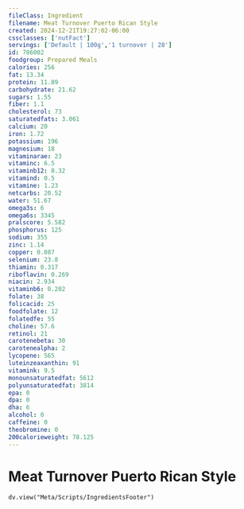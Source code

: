 ```yaml
---
fileClass: Ingredient
filename: Meat Turnover Puerto Rican Style
created: 2024-12-21T19:27:02-06:00
cssclasses: ['nutFact']
servings: ['Default | 100g','1 turnover | 28']
id: 786002
foodgroup: Prepared Meals
calories: 256
fat: 13.34
protein: 11.89
carbohydrate: 21.62
sugars: 1.55
fiber: 1.1
cholesterol: 73
saturatedfats: 3.061
calcium: 20
iron: 1.72
potassium: 196
magnesium: 18
vitaminarae: 23
vitaminc: 6.5
vitaminb12: 0.32
vitamind: 0.5
vitamine: 1.23
netcarbs: 20.52
water: 51.67
omega3s: 6
omega6s: 3345
pralscore: 5.582
phosphorus: 125
sodium: 355
zinc: 1.14
copper: 0.087
selenium: 23.8
thiamin: 0.317
riboflavin: 0.269
niacin: 2.934
vitaminb6: 0.202
folate: 38
folicacid: 25
foodfolate: 12
folatedfe: 55
choline: 57.6
retinol: 21
carotenebeta: 30
carotenealpha: 2
lycopene: 565
luteinzeaxanthin: 91
vitamink: 9.5
monounsaturatedfat: 5612
polyunsaturatedfat: 3814
epa: 0
dpa: 0
dha: 6
alcohol: 0
caffeine: 0
theobromine: 0
200calorieweight: 78.125
---
```


# Meat Turnover Puerto Rican Style

```dataviewjs
dv.view("Meta/Scripts/IngredientsFooter")
```
